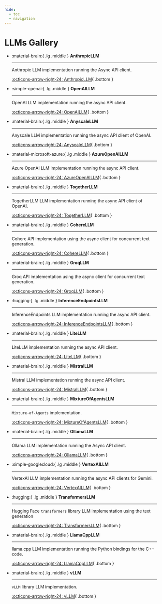```yaml
---
hide:
  - toc
  - navigation
---
```

# LLMs Gallery



<div class="grid cards" markdown>


-   :material-brain:{ .lg .middle } __AnthropicLLM__

    ---

    Anthropic LLM implementation running the Async API client.

    [:octicons-arrow-right-24: AnthropicLLM](anthropicllm.md){ .bottom }

-   :simple-openai:{ .lg .middle } __OpenAILLM__

    ---

    OpenAI LLM implementation running the async API client.

    [:octicons-arrow-right-24: OpenAILLM](openaillm.md){ .bottom }

-   :material-brain:{ .lg .middle } __AnyscaleLLM__

    ---

    Anyscale LLM implementation running the async API client of OpenAI.

    [:octicons-arrow-right-24: AnyscaleLLM](anyscalellm.md){ .bottom }

-   :material-microsoft-azure:{ .lg .middle } __AzureOpenAILLM__

    ---

    Azure OpenAI LLM implementation running the async API client.

    [:octicons-arrow-right-24: AzureOpenAILLM](azureopenaillm.md){ .bottom }

-   :material-brain:{ .lg .middle } __TogetherLLM__

    ---

    TogetherLLM LLM implementation running the async API client of OpenAI.

    [:octicons-arrow-right-24: TogetherLLM](togetherllm.md){ .bottom }

-   :material-brain:{ .lg .middle } __CohereLLM__

    ---

    Cohere API implementation using the async client for concurrent text generation.

    [:octicons-arrow-right-24: CohereLLM](coherellm.md){ .bottom }

-   :material-brain:{ .lg .middle } __GroqLLM__

    ---

    Groq API implementation using the async client for concurrent text generation.

    [:octicons-arrow-right-24: GroqLLM](groqllm.md){ .bottom }

-   :hugging:{ .lg .middle } __InferenceEndpointsLLM__

    ---

    InferenceEndpoints LLM implementation running the async API client.

    [:octicons-arrow-right-24: InferenceEndpointsLLM](inferenceendpointsllm.md){ .bottom }

-   :material-brain:{ .lg .middle } __LiteLLM__

    ---

    LiteLLM implementation running the async API client.

    [:octicons-arrow-right-24: LiteLLM](litellm.md){ .bottom }

-   :material-brain:{ .lg .middle } __MistralLLM__

    ---

    Mistral LLM implementation running the async API client.

    [:octicons-arrow-right-24: MistralLLM](mistralllm.md){ .bottom }

-   :material-brain:{ .lg .middle } __MixtureOfAgentsLLM__

    ---

    `Mixture-of-Agents` implementation.

    [:octicons-arrow-right-24: MixtureOfAgentsLLM](mixtureofagentsllm.md){ .bottom }

-   :material-brain:{ .lg .middle } __OllamaLLM__

    ---

    Ollama LLM implementation running the Async API client.

    [:octicons-arrow-right-24: OllamaLLM](ollamallm.md){ .bottom }

-   :simple-googlecloud:{ .lg .middle } __VertexAILLM__

    ---

    VertexAI LLM implementation running the async API clients for Gemini.

    [:octicons-arrow-right-24: VertexAILLM](vertexaillm.md){ .bottom }

-   :hugging:{ .lg .middle } __TransformersLLM__

    ---

    Hugging Face `transformers` library LLM implementation using the text generation

    [:octicons-arrow-right-24: TransformersLLM](transformersllm.md){ .bottom }

-   :material-brain:{ .lg .middle } __LlamaCppLLM__

    ---

    llama.cpp LLM implementation running the Python bindings for the C++ code.

    [:octicons-arrow-right-24: LlamaCppLLM](llamacppllm.md){ .bottom }

-   :material-brain:{ .lg .middle } __vLLM__

    ---

    `vLLM` library LLM implementation.

    [:octicons-arrow-right-24: vLLM](vllm.md){ .bottom }


</div>